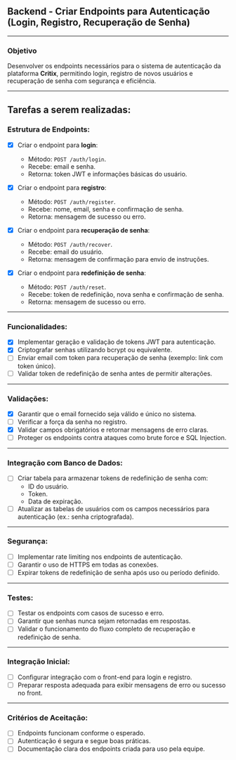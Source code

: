 ## Backend -  Criar Endpoints para Autenticação (Login, Registro, Recuperação de Senha)

---

### Objetivo
Desenvolver os endpoints necessários para o sistema de autenticação da plataforma **Critix**, permitindo login, registro de novos usuários e recuperação de senha com segurança e eficiência.

---

## Tarefas a serem realizadas:

### Estrutura de Endpoints:
- [x] Criar o endpoint para **login**:
  - Método: `POST /auth/login`.
  - Recebe: email e senha.
  - Retorna: token JWT e informações básicas do usuário.

- [x] Criar o endpoint para **registro**:
  - Método: `POST /auth/register`.
  - Recebe: nome, email, senha e confirmação de senha.
  - Retorna: mensagem de sucesso ou erro.

- [x] Criar o endpoint para **recuperação de senha**:
  - Método: `POST /auth/recover`.
  - Recebe: email do usuário.
  - Retorna: mensagem de confirmação para envio de instruções.

- [x] Criar o endpoint para **redefinição de senha**:
  - Método: `POST /auth/reset`.
  - Recebe: token de redefinição, nova senha e confirmação de senha.
  - Retorna: mensagem de sucesso ou erro.

---

### Funcionalidades:
- [x] Implementar geração e validação de tokens JWT para autenticação.
- [x] Criptografar senhas utilizando bcrypt ou equivalente.
- [ ] Enviar email com token para recuperação de senha (exemplo: link com token único).
- [ ] Validar token de redefinição de senha antes de permitir alterações.

---

### Validações:
- [x] Garantir que o email fornecido seja válido e único no sistema.
- [ ] Verificar a força da senha no registro.
- [x] Validar campos obrigatórios e retornar mensagens de erro claras.
- [ ] Proteger os endpoints contra ataques como brute force e SQL Injection.

---

### Integração com Banco de Dados:
- [ ] Criar tabela para armazenar tokens de redefinição de senha com:
  - ID do usuário.
  - Token.
  - Data de expiração.
- [ ] Atualizar as tabelas de usuários com os campos necessários para autenticação (ex.: senha criptografada).

---

### Segurança:
- [ ] Implementar rate limiting nos endpoints de autenticação.
- [ ] Garantir o uso de HTTPS em todas as conexões.
- [ ] Expirar tokens de redefinição de senha após uso ou período definido.

---

### Testes:
- [ ] Testar os endpoints com casos de sucesso e erro.
- [ ] Garantir que senhas nunca sejam retornadas em respostas.
- [ ] Validar o funcionamento do fluxo completo de recuperação e redefinição de senha.

---

### Integração Inicial:
- [ ] Configurar integração com o front-end para login e registro.
- [ ] Preparar resposta adequada para exibir mensagens de erro ou sucesso no front.

---

### Critérios de Aceitação:
- [ ] Endpoints funcionam conforme o esperado.
- [ ] Autenticação é segura e segue boas práticas.
- [ ] Documentação clara dos endpoints criada para uso pela equipe.
